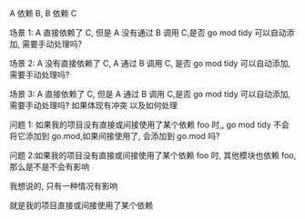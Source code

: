 A 依赖 B, B 依赖 C

场景 1: A 直接依赖了 C, 但是 A 没有通过 B 调用 C,是否 go mod tidy 可以自动添加, 需要手动处理吗?

场景 2: A 没有直接依赖了 C, A 通过 B 调用 C, 是否 go mod tidy 可以自动添加, 需要手动处理吗?

场景 3: A 直接依赖了 C, 但是 A 通过 B 调用 C,是否 go mod tidy 可以自动添加, 需要手动处理吗? 如果体现有冲突 以及如何处理

问题 1: 如果我的项目没有直接或间接使用了某个依赖 foo 时,, go mod tidy 不会将它添加到 go.mod,如果间接使用了, 会添加到 go.mod 吗?

问题 2:如果我的项目没有直接或间接使用了某个依赖 foo 时, 其他模块也依赖 foo,那么是不是不会有影响

我想说的, 只有一种情况有影响

就是我的项目直接或间接使用了某个依赖
